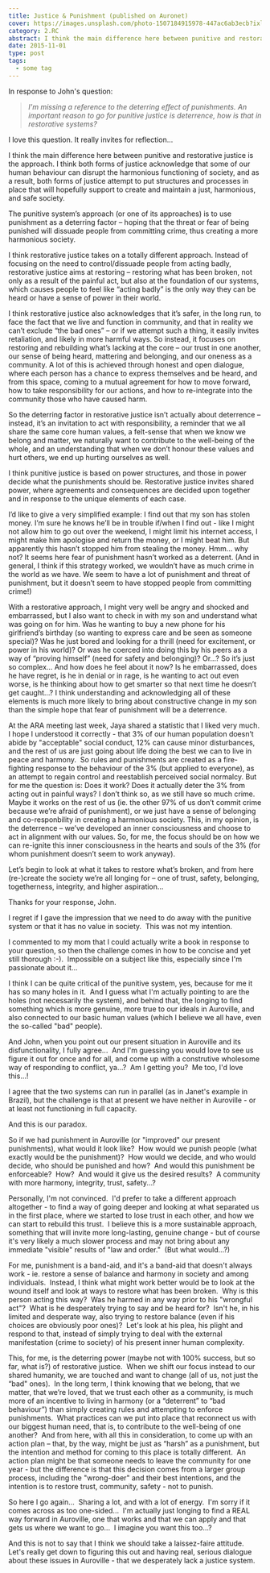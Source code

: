 ```yaml
---
title: Justice & Punishment (published on Auronet)
cover: https://images.unsplash.com/photo-1507184915978-447ac6ab3ecb?ixlib=rb-0.3.5&s=e1f0e60b77167b3ab7383ad81e2e3435&auto=format&fit=crop&w=1440&h=900
category: 2.RC
abstract: I think the main difference here between punitive and restorative justice is the approach. I think both forms of justice acknowledge that some of our human behaviour can disrupt the harmonious functioning of society, and as a result, both forms of justice attempt to put structures and processes in place that will hopefully support to create and maintain a just, harmonious, and safe society.
date: 2015-11-01
type: post
tags:
  - some tag
---
```


In response to John's question:

> _I'm missing a reference to the deterring effect of punishments. An important reason to go for punitive justice is deterrence, how is that in restorative systems?_

I love this question. It really invites for reflection...

I think the main difference here between punitive and restorative justice is the approach. I think both forms of justice acknowledge that some of our human behaviour can disrupt the harmonious functioning of society, and as a result, both forms of justice attempt to put structures and processes in place that will hopefully support to create and maintain a just, harmonious, and safe society.

The punitive system’s approach (or one of its approaches) is to use punishment as a deterring factor – hoping that the threat or fear of being punished will dissuade people from committing crime, thus creating a more harmonious society.

I think restorative justice takes on a totally different approach. Instead of focusing on the need to control/dissuade people from acting badly, restorative justice aims at restoring – restoring what has been broken, not only as a result of the painful act, but also at the foundation of our systems, which causes people to feel like “acting badly” is the only way they can be heard or have a sense of power in their world.

I think restorative justice also acknowledges that it’s safer, in the long run, to face the fact that we live and function in community, and that in reality we can’t exclude “the bad ones” – or if we attempt such a thing, it easily invites retaliation, and likely in more harmful ways. So instead, it focuses on restoring and rebuilding what’s lacking at the core – our trust in one another, our sense of being heard, mattering and belonging, and our oneness as a community. A lot of this is achieved through honest and open dialogue, where each person has a chance to express themselves and be heard, and from this space, coming to a mutual agreement for how to move forward, how to take responsibility for our actions, and how to re-integrate into the community those who have caused harm.

So the deterring factor in restorative justice isn’t actually about deterrence – instead, it’s an invitation to act with responsibility, a reminder that we all share the same core human values, a felt-sense that when we know we belong and matter, we naturally want to contribute to the well-being of the whole, and an understanding that when we don’t honour these values and hurt others, we end up hurting ourselves as well.

I think punitive justice is based on power structures, and those in power decide what the punishments should be. Restorative justice invites shared power, where agreements and consequences are decided upon together and in response to the unique elements of each case.

I’d like to give a very simplified example: I find out that my son has stolen money. I’m sure he knows he’ll be in trouble if/when I find out - like I might not allow him to go out over the weekend, I might limit his internet access, I might make him apologise and return the money, or I might beat him. But apparently this hasn’t stopped him from stealing the money. Hmm… why not? It seems here fear of punishment hasn’t worked as a deterrent. (And in general, I think if this strategy worked, we wouldn’t have as much crime in the world as we have. We seem to have a lot of punishment and threat of punishment, but it doesn’t seem to have stopped people from committing crime!)

With a restorative approach, I might very well be angry and shocked and embarrassed, but I also want to check in with my son and understand what was going on for him. Was he wanting to buy a new phone for his girlfriend’s birthday (so wanting to express care and be seen as someone special)? Was he just bored and looking for a thrill (need for excitement, or power in his world)? Or was he coerced into doing this by his peers as a way of “proving himself” (need for safety and belonging)? Or...? So it’s just so complex… And how does he feel about it now? Is he embarrassed, does he have regret, is he in denial or in rage, is he wanting to act out even worse, is he thinking about how to get smarter so that next time he doesn’t get caught…? I think understanding and acknowledging all of these elements is much more likely to bring about constructive change in my son than the simple hope that fear of punishment will be a deterrence.

At the ARA meeting last week, Jaya shared a statistic that I liked very much.  I hope I understood it correctly - that 3% of our human population doesn’t abide by "acceptable" social conduct, 12% can cause minor disturbances, and the rest of us are just going about life doing the best we can to live in peace and harmony.  So rules and punishments are created as a fire-fighting response to the behaviour of the 3% (but applied to everyone), as an attempt to regain control and reestablish perceived social normalcy. But for me the question is: Does it work? Does it actually deter the 3% from acting out in painful ways? I don’t think so, as we still have so much crime. Maybe it works on the rest of us (ie. the other 97% of us don’t commit crime because we’re afraid of punishment), or we just have a sense of belonging and co-responbility in creating a harmonious society. This, in my opinion, is the deterrence – we’ve developed an inner consciousness and choose to act in alignment with our values. So, for me, the focus should be on how we can re-ignite this inner consciousness in the hearts and souls of the 3% (for whom punishment doesn’t seem to work anyway).

Let’s begin to look at what it takes to restore what’s broken, and from here (re-)create the society we’re all longing for – one of trust, safety, belonging, togetherness, integrity, and higher aspiration…

Thanks for your response, John.

I regret if I gave the impression that we need to do away with the punitive system or that it has no value in society.  This was not my intention.

I commented to my mom that I could actually write a book in response to your question, so then the challenge comes in how to be concise and yet still thorough :-).  Impossible on a subject like this, especially since I'm passionate about it...

I think I can be quite critical of the punitive system, yes, because for me it has so many holes in it.  And I guess what I'm actually pointing to are the holes (not necessarily the system), and behind that, the longing to find something which is more genuine, more true to our ideals in Auroville, and also connected to our basic human values (which I believe we all have, even the so-called "bad" people).

And John, when you point out our present situation in Auroville and its disfunctionality, I fully agree...  And I'm guessing you would love to see us figure it out for once and for all, and come up with a construtive wholesome way of responding to conflict, ya...?  Am I getting you?  Me too, I'd love this...!

I agree that the two systems can run in parallel (as in Janet's example in Brazil), but the challenge is that at present we have neither in Auroville - or at least not functioning in full capacity.

And this is our paradox.

So if we had punishment in Auroville (or "improved" our present punishments), what would it look like?  How would we punish people (what exactly would be the punishment)?  How would we decide, and who would decide, who should be punished and how?  And would this punishment be enforceable?  How?  And would it give us the desired results?  A community with more harmony, integrity, trust, safety...?

Personally, I'm not convinced.  I'd prefer to take a different approach altogether - to find a way of going deeper and looking at what separated us in the first place, where we started to lose trust in each other, and how we can start to rebuild this trust.  I believe this is a more sustainable approach, something that will invite more long-lasting, genuine change - but of course it's very likely a much slower process and may not bring about any immediate "visible" results of "law and order."  (But what would...?)

For me, punishment is a band-aid, and it's a band-aid that doesn't always work - ie. restore a sense of balance and harmony in society and among individuals.  Instead, I think what might work better would be to look at the wound itself and look at ways to restore what has been broken.  Why is this person acting this way?  Was he harmed in any way prior to his "wrongful act"?  What is he desperately trying to say and be heard for?  Isn't he, in his limited and desperate way, also trying to restore balance (even if his choices are obviously poor ones)?  Let's look at his plea, his plight and respond to that, instead of simply trying to deal with the external manifestation (crime to society) of his present inner human complexity.

This, for me, is the deterring power (maybe not with 100% success, but so far, what is?) of restorative justice.  When we shift our focus instead to our shared humanity, we are touched and want to change (all of us, not just the “bad" ones).  In the long term, I think knowing that we belong, that we matter, that we’re loved, that we trust each other as a community, is much more of an incentive to living in harmony (or a “deterrent” to “bad behaviour”) than simply creating rules and attempting to enforce punishments.  What practices can we put into place that reconnect us with our biggest human need, that is, to contribute to the well-being of one another?  And from here, with all this in consideration, to come up with an action plan – that, by the way, might be just as “harsh” as a punishment, but the intention and method for coming to this place is totally different.  An action plan might be that someone needs to leave the community for one year - but the difference is that this decision comes from a larger group process, including the "wrong-doer" and their best intentions, and the intention is to restore trust, community, safety - not to punish.

So here I go again...  Sharing a lot, and with a lot of energy.  I'm sorry if it comes across as too one-sided...  I'm actually just longing to find a REAL way forward in Auroville, one that works and that we can apply and that gets us where we want to go...  I imagine you want this too...?

And this is not to say that I think we should take a laissez-faire attitude.  Let's really get down to figuring this out and having real, serious dialogue about these issues in Auroville - that we desperately lack a justice system.
